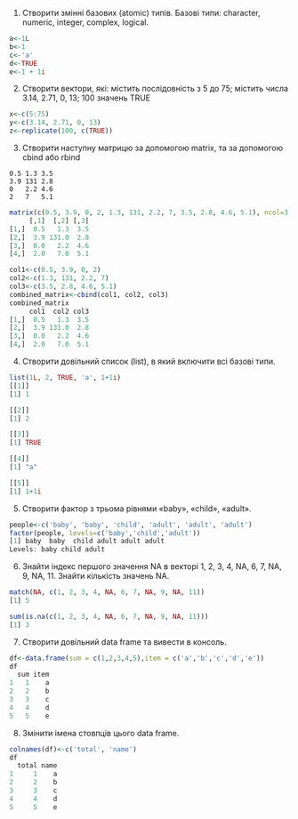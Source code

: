 1.	Створити змінні базових (atomic) типів. Базові типи: character, numeric, integer, complex, logical.
```r  
a<-1L
b<-1
c<-'a'
d<-TRUE
e<-1 + 1i
```
2.	Створити вектори, які: містить послідовність з 5 до 75; містить числа 3.14, 2.71, 0, 13; 100 значень TRUE
```r
x<-c(5:75)
y<-c(3.14, 2.71, 0, 13)
z<-replicate(100, c(TRUE))
```

3.	Створити наступну матрицю за допомогою matrix, та за допомогою cbind або rbind
```
0.5	1.3	3.5
3.9	131	2.8
0	2.2	4.6
2	7	5.1
```
```r
matrix(c(0.5, 3.9, 0, 2, 1.3, 131, 2.2, 7, 3.5, 2.8, 4.6, 5.1), ncol=3, nrow=4)
     [,1]  [,2] [,3]
[1,]  0.5   1.3  3.5
[2,]  3.9 131.0  2.8
[3,]  0.0   2.2  4.6
[4,]  2.0   7.0  5.1

col1<-c(0.5, 3.9, 0, 2)
col2<-c(1.3, 131, 2.2, 7)
col3<-c(3.5, 2.8, 4.6, 5.1)
combined_matrix<-cbind(col1, col2, col3)
combined_matrix
     col1  col2 col3
[1,]  0.5   1.3  3.5
[2,]  3.9 131.0  2.8
[3,]  0.0   2.2  4.6
[4,]  2.0   7.0  5.1
```
4.	Створити довільний список (list), в який включити всі базові типи.
```r
list(1L, 2, TRUE, 'a', 1+1i)
[[1]]
[1] 1

[[2]]
[1] 2

[[3]]
[1] TRUE

[[4]]
[1] "a"

[[5]]
[1] 1+1i
```
5.	Створити фактор з трьома рівнями «baby», «child», «adult».
```r
people<-c('baby', 'baby', 'child', 'adult', 'adult', 'adult')
factor(people, levels=c('baby','child','adult'))
[1] baby  baby  child adult adult adult
Levels: baby child adult
```
6.	Знайти індекс першого значення NA в векторі 1, 2, 3, 4, NA, 6, 7, NA, 9, NA, 11. Знайти кількість значень NA.
```r
match(NA, c(1, 2, 3, 4, NA, 6, 7, NA, 9, NA, 11))
[1] 5

sum(is.na(c(1, 2, 3, 4, NA, 6, 7, NA, 9, NA, 11)))
[1] 3
```
7.	Створити довільний data frame та вивести в консоль.
```r
df<-data.frame(sum = c(1,2,3,4,5),item = c('a','b','c','d','e'))
df
  sum item
1   1    a
2   2    b
3   3    c
4   4    d
5   5    e
```
8.	Змінити імена стовпців цього data frame.
```r
colnames(df)<-c('total', 'name')
df
  total name
1     1    a
2     2    b
3     3    c
4     4    d
5     5    e
```
